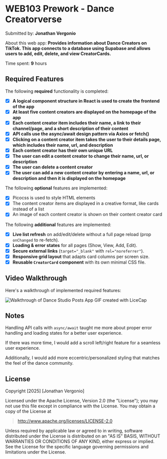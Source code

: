 # WEB103 Prework - Dance Creatorverse

Submitted by: **Jonathan Vergonio**

About this web app: **Provides information about Dance Creators on TikTok. This app connects to a database using Supabase and allows users to add, edit, delete, and view CreatorCards.**

Time spent: **9** hours

## Required Features

The following **required** functionality is completed:

- [X] **A logical component structure in React is used to create the frontend of the app**
- [X] **At least five content creators are displayed on the homepage of the app**
- [X] **Each content creator item includes their name, a link to their channel/page, and a short description of their content**
- [X] **API calls use the async/await design pattern via Axios or fetch()**
- [X] **Clicking on a content creator item takes the user to their details page, which includes their name, url, and description**
- [X] **Each content creator has their own unique URL**
- [X] **The user can edit a content creator to change their name, url, or description**
- [X] **The user can delete a content creator**
- [X] **The user can add a new content creator by entering a name, url, or description and then it is displayed on the homepage**

The following **optional** features are implemented:

- [X] Picocss is used to style HTML elements
- [X] The content creator items are displayed in a creative format, like cards instead of a list
- [X] An image of each content creator is shown on their content creator card

The following **additional** features are implemented:

- [X] **Live list refresh** on add/edit/delete without a full page reload (prop `onChanged` to re-fetch).
- [X] **Loading & error states** for all pages (Show, View, Add, Edit).
- [X] **Secure external links** (`target="_blank"` with `rel="noreferrer"`).
- [X] **Responsive grid layout** that adapts card columns per screen size.
- [X] **Reusable `CreatorCard` component** with its own minimal CSS file.

## Video Walkthrough

Here's a walkthrough of implemented required features:

![Walkthrough of Dance Studio Posts App](assets/dancecreatorsvisual.gif)
GIF created with LiceCap

## Notes

Handling API calls with `async/await` taught me more about proper error handling and loading states for a better user experience. 

If there was more time, I would add a scroll left/right feature for a seamless user experience.

Additionally, I would add more eccentric/personalized styling that matches the feel of the dance community.

## License

Copyright [2025] [Jonathan Vergonio]

Licensed under the Apache License, Version 2.0 (the "License"); you may not use this file except in compliance with the License. You may obtain a copy of the License at

> http://www.apache.org/licenses/LICENSE-2.0

Unless required by applicable law or agreed to in writing, software distributed under the License is distributed on an "AS IS" BASIS, WITHOUT WARRANTIES OR CONDITIONS OF ANY KIND, either express or implied. See the License for the specific language governing permissions and limitations under the License.